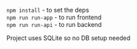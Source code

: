 ``npm install`` - to set the deps \
``npm run run-app`` - to run frontend \
``npm run run-api`` - to run backend

Project uses SQLite so no DB setup needed


 

